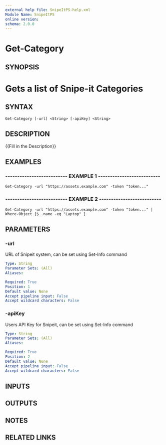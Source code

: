 ```yaml
---
external help file: SnipeItPS-help.xml
Module Name: SnipeItPS
online version: 
schema: 2.0.0
---
```


# Get-Category

## SYNOPSIS
# Gets a list of Snipe-it Categories

## SYNTAX

```
Get-Category [-url] <String> [-apiKey] <String>
```

## DESCRIPTION
{{Fill in the Description}}

## EXAMPLES

### -------------------------- EXAMPLE 1 --------------------------
```
Get-Category -url "https://assets.example.com" -token "token..."
```

### -------------------------- EXAMPLE 2 --------------------------
```
Get-Category -url "https://assets.example.com" -token "token..." | Where-Object {$_.name -eq "Laptop" }
```

## PARAMETERS

### -url
URL of Snipeit system, can be set using Set-Info command

```yaml
Type: String
Parameter Sets: (All)
Aliases: 

Required: True
Position: 1
Default value: None
Accept pipeline input: False
Accept wildcard characters: False
```

### -apiKey
Users API Key for Snipeit, can be set using Set-Info command

```yaml
Type: String
Parameter Sets: (All)
Aliases: 

Required: True
Position: 2
Default value: None
Accept pipeline input: False
Accept wildcard characters: False
```

## INPUTS

## OUTPUTS

## NOTES

## RELATED LINKS


